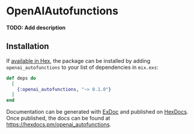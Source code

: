 # OpenAIAutofunctions

**TODO: Add description**

## Installation

If [available in Hex](https://hex.pm/docs/publish), the package can be installed
by adding `openai_autofunctions` to your list of dependencies in `mix.exs`:

```elixir
def deps do
  [
    {:openai_autofunctions, "~> 0.1.0"}
  ]
end
```

Documentation can be generated with [ExDoc](https://github.com/elixir-lang/ex_doc)
and published on [HexDocs](https://hexdocs.pm). Once published, the docs can
be found at <https://hexdocs.pm/openai_autofunctions>.

